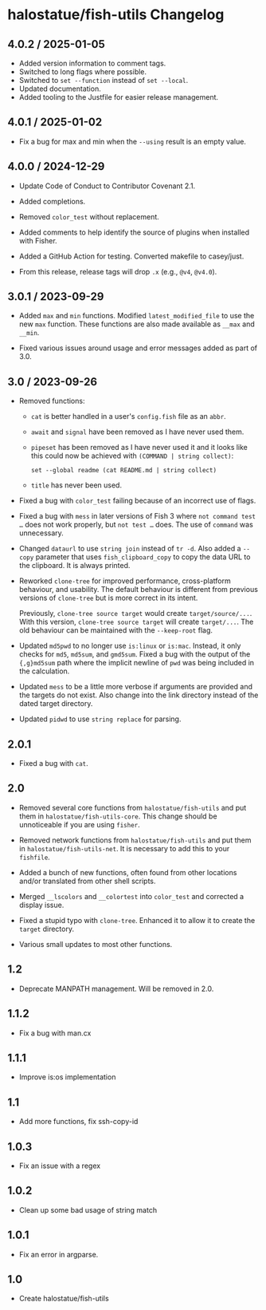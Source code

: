 # halostatue/fish-utils Changelog

## 4.0.2 / 2025-01-05

- Added version information to comment tags.
- Switched to long flags where possible.
- Switched to `set --function` instead of `set --local`.
- Updated documentation.
- Added tooling to the Justfile for easier release management.

## 4.0.1 / 2025-01-02

- Fix a bug for max and min when the `--using` result is an empty value.

## 4.0.0 / 2024-12-29

- Update Code of Conduct to Contributor Covenant 2.1.

- Added completions.

- Removed `color_test` without replacement.

- Added comments to help identify the source of plugins when installed with
  Fisher.

- Added a GitHub Action for testing. Converted makefile to casey/just.

- From this release, release tags will drop `.x` (e.g., `@v4`, `@v4.0`).

## 3.0.1 / 2023-09-29

- Added `max` and `min` functions. Modified `latest_modified_file` to use the
  new `max` function. These functions are also made available as `__max` and
  `__min`.

- Fixed various issues around usage and error messages added as part of 3.0.

## 3.0 / 2023-09-26

- Removed functions:

  - `cat` is better handled in a user's `config.fish` file as an `abbr`.
  - `await` and `signal` have been removed as I have never used them.
  - `pipeset` has been removed as I have never used it and it looks like this
    could now be achieved with `(COMMAND | string collect)`:

    ```fish
    set --global readme (cat README.md | string collect)
    ```

  - `title` has never been used.

- Fixed a bug with `color_test` failing because of an incorrect use of flags.

- Fixed a bug with `mess` in later versions of Fish 3 where `not command test …`
  does not work properly, but `not test …` does. The use of `command` was
  unnecessary.

- Changed `dataurl` to use `string join` instead of `tr -d`. Also added a
  `--copy` parameter that uses `fish_clipboard_copy` to copy the data URL to the
  clipboard. It is always printed.

- Reworked `clone-tree` for improved performance, cross-platform behaviour, and
  usability. The default behaviour is different from previous versions of
  `clone-tree` but is more correct in its intent.

  Previously, `clone-tree source target` would create `target/source/...`. With
  this version, `clone-tree source target` will create `target/...`. The old
  behaviour can be maintained with the `--keep-root` flag.

- Updated `md5pwd` to no longer use `is:linux` or `is:mac`. Instead, it only
  checks for `md5`, `md5sum`, and `gmd5sum`. Fixed a bug with the output of the
  `{,g}md5sum` path where the implicit newline of `pwd` was being included in
  the calculation.

- Updated `mess` to be a little more verbose if arguments are provided and the
  targets do not exist. Also change into the link directory instead of the dated
  target directory.

- Updated `pidwd` to use `string replace` for parsing.

## 2.0.1

- Fixed a bug with `cat`.

## 2.0

- Removed several core functions from `halostatue/fish-utils` and put them in
  `halostatue/fish-utils-core`. This change should be unnoticeable if you are
  using `fisher`.

- Removed network functions from `halostatue/fish-utils` and put them in
  `halostatue/fish-utils-net`. It is necessary to add this to your `fishfile`.

- Added a bunch of new functions, often found from other locations and/or
  translated from other shell scripts.

- Merged `__lscolors` and `__colortest` into `color_test` and corrected a
  display issue.

- Fixed a stupid typo with `clone-tree`. Enhanced it to allow it to create the
  `target` directory.

- Various small updates to most other functions.

## 1.2

- Deprecate MANPATH management. Will be removed in 2.0.

## 1.1.2

- Fix a bug with man.cx

## 1.1.1

- Improve is:os implementation

## 1.1

- Add more functions, fix ssh-copy-id

## 1.0.3

- Fix an issue with a regex

## 1.0.2

- Clean up some bad usage of string match

## 1.0.1

- Fix an error in argparse.

## 1.0

- Create halostatue/fish-utils
